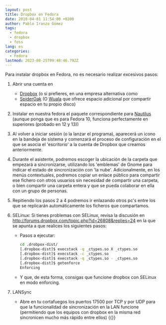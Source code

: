 ```yaml
---
layout: post
title: Dropbox en Fedora
date: 2010-04-01 11:54:00 +0200
author: Pablo Iranzo Gómez
tags:
  - fedora
  - dropbox
  - foss
lang: es
categories:
  - Fedora
lastmod: 2023-08-25T09:48:46.792Z
---
```


Para instalar dropbox en Fedora, no es necesario realizar excesivos pasos:

1. Abrir una cuenta en
   - [Dropbox](https://www.dropbox.com/referrals/NTM4OTM3ODI5) (o si prefieres, en una empresa alternativa como
   - [SpiderOak](https://spideroak.com/download/referral/dfba22f9764b55ab68427da014e9f0e5) (O [Wuala](http://www.wuala.com/referral/FK4KF3PFHJAF64A74KMB) que ofrece espacio adicional por compartir espacio en tu propio disco)
1. Instalar en nuestra fedora el paquete correspondiente para [Nautilus](https://www.dropbox.com/downloading?os=lnx) (aunque ponga que es para Fedora 10, funciona perfectamente en superiores (probado en 12 y 13))
1. Al volver a iniciar sesión (o la lanzar el programa), aparecerá un icono en la bandeja de sistema y comenzará el proceso de configuración en el que se asocia el 'escritorio' a la cuenta de Dropbox que creamos anteriormente.
1. Durante el asistente, podremos escoger la ubicación de la carpeta que empezará a sincronizarse, utilizando los 'emblemas' de Gnome para indicar el estado de sincronización con 'la nube'. Adicionalmente, en los menús contextuales, podremos copiar un enlace público para compartir ese fichero con otros usuarios sin necesidad de compartir una carpeta, o bien compartir una carpeta entera y que se pueda colaborar en ella con un grupo de personas.
1. Repitiendo los pasos 2 a 4 podremos ir enlazando otros pc's entre los que se replicarán automáticamente los ficheros que compartamos.
1. SELinux: Si tienes problemas con SELinux, revisa la discusión en <http://forums.dropbox.com/topic.php?id=26808&replies=24> en la que se apunta a que realices los siguientes pasos:

   - Pasos a ejecutar:

     ```bash
     cd .drobpox-dist/
     [.dropbox-dist]$ execstack -q _ctypes.so X _ctypes.so
     [.dropbox-dist]$ execstack -c _ctypes.so
     [.dropbox-dist]$ execstack -q _ctypes.so - _ctypes.so
     [.dropbox-dist]$ getenforce
     Enforcing
     ```

   - Y que, de esta forma, consigas que funcione dropbox con SELinux en modo enforcing.

1. LANSync
   - Abre en tu cortafuegos los puertos 17500 por TCP y por UDP para que la funcionalidad de sincronización en la LAN funcione (permitiendo que los equipos con dropbox en la misma red sincronicen mucho más rápido entre ellos)
     {{<disfruta>}}
